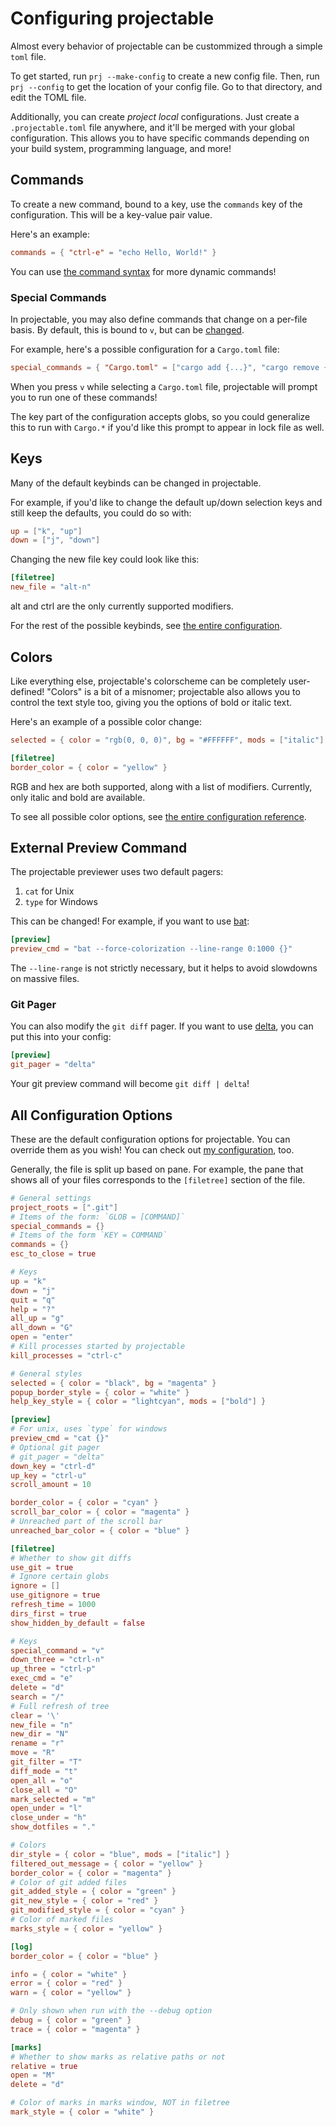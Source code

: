 # Configuring projectable

Almost every behavior of projectable can be custommized through a simple `toml`
file.

To get started, run `prj --make-config` to create a new config file. Then, run
`prj --config` to get the location of your config file. Go to that directory,
and edit the TOML file.

Additionally, you can create _project local_ configurations. Just create a
`.projectable.toml` file anywhere, and it'll be merged with your global
configuration. This allows you to have specific commands depending on your
build system, programming language, and more!

## Commands

To create a new command, bound to a key, use the `commands` key of the
configuration. This will be a key-value pair value.

Here's an example:

```toml
commands = { "ctrl-e" = "echo Hello, World!" }
```

You can use [the command syntax](../README.md#command-syntax) for more dynamic
commands!

### Special Commands

In projectable, you may also define commands that change on a per-file basis.
By default, this is bound to `v`, but can be [changed](#keys).

For example, here's a possible configuration for a `Cargo.toml` file:

```toml
special_commands = { "Cargo.toml" = ["cargo add {...}", "cargo remove {...}", "cargo build"] }
```

When you press `v` while selecting a `Cargo.toml` file, projectable will prompt
you to run one of these commands!

The key part of the configuration accepts globs, so you could generalize this
to run with `Cargo.*` if you'd like this prompt to appear in lock file as well.

## Keys

Many of the default keybinds can be changed in projectable.

For example, if you'd like to change the default up/down selection keys and
still keep the defaults, you could do so with:

```toml
up = ["k", "up"]
down = ["j", "down"]
```

Changing the new file key could look like this:

```toml
[filetree]
new_file = "alt-n"
```

alt and ctrl are the only currently supported modifiers.

For the rest of the possible keybinds, see
[the entire configuration](#all-configuration-options).

## Colors

Like everything else, projectable's colorscheme can be completely user-defined!
"Colors" is a bit of a misnomer; projectable also allows you to control the
text style too, giving you the options of bold or italic text.

Here's an example of a possible color change:

```toml
selected = { color = "rgb(0, 0, 0)", bg = "#FFFFFF", mods = ["italic"] }

[filetree]
border_color = { color = "yellow" }
```

RGB and hex are both supported, along with a list of modifiers. Currently, only
italic and bold are available.

To see all possible color options, see
[the entire configuration reference](#all-configuration-options).

## External Preview Command

The projectable previewer uses two default pagers:

1. `cat` for Unix
2. `type` for Windows

This can be changed! For example, if you want to use
[bat](https://github.com/sharkdp/bat):

```toml
[preview]
preview_cmd = "bat --force-colorization --line-range 0:1000 {}"
```

The `--line-range` is not strictly necessary, but it helps to avoid slowdowns
on massive files.

### Git Pager

You can also modify the `git diff` pager. If you want to use
[delta](https://github.com/dandavison/delta), you can put this into your config:

```toml
[preview]
git_pager = "delta"
```

Your git preview command will become `git diff | delta`!

## All Configuration Options

These are the default configuration options for projectable. You can override
them as you wish! You can check out
[my configuration](../src/config_defaults/_my_config.toml), too.

Generally, the file is split up based on pane. For example, the pane that shows
all of your files corresponds to the `[filetree]` section of the file.

```toml
# General settings
project_roots = [".git"]
# Items of the form: `GLOB = [COMMAND]`
special_commands = {}
# Items of the form `KEY = COMMAND`
commands = {}
esc_to_close = true

# Keys
up = "k"
down = "j"
quit = "q"
help = "?"
all_up = "g"
all_down = "G"
open = "enter"
# Kill processes started by projectable
kill_processes = "ctrl-c"

# General styles
selected = { color = "black", bg = "magenta" }
popup_border_style = { color = "white" }
help_key_style = { color = "lightcyan", mods = ["bold"] }

[preview]
# For unix, uses `type` for windows
preview_cmd = "cat {}"
# Optional git pager
# git_pager = "delta"
down_key = "ctrl-d"
up_key = "ctrl-u"
scroll_amount = 10

border_color = { color = "cyan" }
scroll_bar_color = { color = "magenta" }
# Unreached part of the scroll bar
unreached_bar_color = { color = "blue" }

[filetree]
# Whether to show git diffs
use_git = true
# Ignore certain globs
ignore = []
use_gitignore = true
refresh_time = 1000
dirs_first = true
show_hidden_by_default = false

# Keys
special_command = "v"
down_three = "ctrl-n"
up_three = "ctrl-p"
exec_cmd = "e"
delete = "d"
search = "/"
# Full refresh of tree
clear = '\'
new_file = "n"
new_dir = "N"
rename = "r"
move = "R"
git_filter = "T"
diff_mode = "t"
open_all = "o"
close_all = "O"
mark_selected = "m"
open_under = "l"
close_under = "h"
show_dotfiles = "."

# Colors
dir_style = { color = "blue", mods = ["italic"] }
filtered_out_message = { color = "yellow" }
border_color = { color = "magenta" }
# Color of git added files
git_added_style = { color = "green" }
git_new_style = { color = "red" }
git_modified_style = { color = "cyan" }
# Color of marked files
marks_style = { color = "yellow" }

[log]
border_color = { color = "blue" }

info = { color = "white" }
error = { color = "red" }
warn = { color = "yellow" }

# Only shown when run with the --debug option
debug = { color = "green" }
trace = { color = "magenta" }

[marks]
# Whether to show marks as relative paths or not
relative = true
open = "M"
delete = "d"

# Color of marks in marks window, NOT in filetree
mark_style = { color = "white" }
```
